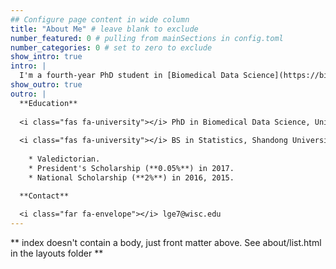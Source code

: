 ```yaml
---
## Configure page content in wide column
title: "About Me" # leave blank to exclude
number_featured: 0 # pulling from mainSections in config.toml
number_categories: 0 # set to zero to exclude
show_intro: true
intro: |
  I'm a fourth-year PhD student in [Biomedical Data Science](https://biostat.wisc.edu/) at UW–Madison. I specialize in causal inference with particular interests in instrumental variables estimation. I'm also interested in making causal inference more robust and efficient with modern machine learning methods and the semiparametric theory. My advisor is [Prof. Lu Mao](https://sites.google.com/view/lmaowisc/home).
show_outro: true 
outro: |
  **Education** 
  
  <i class="fas fa-university"></i> PhD in Biomedical Data Science, University of Wisconsin—Madison, 2018 - 2023 (expected)
  
  <i class="fas fa-university"></i> BS in Statistics, Shandong University, 2014 - 2018
  
    * Valedictorian.
    * President's Scholarship (**0.05%**) in 2017.
    * National Scholarship (**2%**) in 2016, 2015.

  **Contact**
  
  <i class="far fa-envelope"></i> lge7@wisc.edu
---
```


** index doesn't contain a body, just front matter above.
See about/list.html in the layouts folder **

